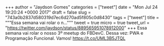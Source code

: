 
+++
author = "Jaydson Gomes"
categories = ["tweet"]
date = "Mon Jul 24 19:20:24 +0000 2017"
draft = false
slug = "743a0b2837d580319d7ec6d270ad5f805c0d8430"
tags = ["tweet"]
title = """Essa semana vai rolar o n..."""
tweet = true
micro = true
tweet_url = "https://twitter.com/jaydson/status/889565951078912000"
+++
Essa semana vai rolar o nosso 3º meetup do FBDevC. Dessa vez: PWA e Programação Funcional. Vamos! https://t.co/UML3B5JTQL
